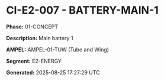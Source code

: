 # CI-E2-007 - BATTERY-MAIN-1

**Phase:** 01-CONCEPT

**Description:** Main battery 1

**AMPEL:** AMPEL-01-TUW (Tube and Wing)

**Segment:** E2-ENERGY

**Generated:** 2025-08-25 17:27:29 UTC
